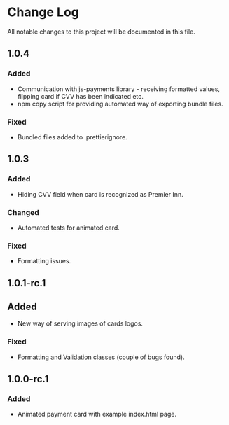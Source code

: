 # Change Log

All notable changes to this project will be documented in this file.

## 1.0.4

### Added

- Communication with js-payments library - receiving formatted values, flipping card if CVV has been indicated etc.
- npm copy script for providing automated way of exporting bundle files.

### Fixed

- Bundled files added to .prettierignore.

## 1.0.3

### Added

- Hiding CVV field when card is recognized as Premier Inn.

### Changed

- Automated tests for animated card.

### Fixed

- Formatting issues.

## 1.0.1-rc.1

## Added

- New way of serving images of cards logos.

### Fixed

- Formatting and Validation classes (couple of bugs found).

## 1.0.0-rc.1

### Added

- Animated payment card with example index.html page.
